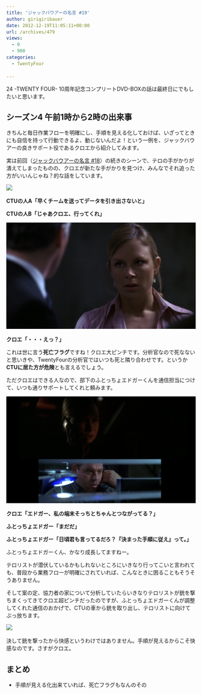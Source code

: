 ```yaml
---
title: 'ジャックバウアーの名言 #19'
author: girigiribauer
date: 2012-12-19T11:05:11+00:00
url: /archives/479
views:
  - 0
  - 900
categories:
  - TwentyFour

---
```

24 -TWENTY FOUR- 10周年記念コンプリートDVD-BOXの話は最終日にでもしたいと思います。

## シーズン4 午前1時から2時の出来事

きちんと毎日作業フローを明確にし、手順を見える化しておけば、いざってときにも自信を持って行動できるよ、動じないんだよ！という一例を、ジャックバウアーの良きサポート役であるクロエから紹介してみます。

実は前回（[ジャックバウアーの名言 #18][1]）の続きのシーンで、テロの手がかりが潰えてしまったものの、クロエが新たな手がかりを見つけ、みんなでそれ追った方がいいんじゃね？的な話をしています。

![][2]

**CTUの人A「早くチームを送ってデータを引き出さないと」**

**CTUの人B「じゃあクロエ、行ってくれ」**

![クロエ「・・・えっ？」][3]

**クロエ「・・・えっ？」**

これは世に言う**死亡フラグ**ですね！クロエ大ピンチです。分析官なので死なないと思いきや、TwentyFourの分析官ではいつも死と隣り合わせです。というか**CTUに居た方が危険**とも言えるでしょう。

ただクロエはできる人なので、部下のふとっちょエドガーくんを通信担当につけて、いつも通りサポートしてくれと頼みます。

![クロエ「エドガー、私の端末そっちとちゃんとつながってる？」][4]

**クロエ「エドガー、私の端末そっちとちゃんとつながってる？」**

**ふとっちょエドガー「まだだ」**

**ふとっちょエドガー「日頃君も言ってるだろ？『決まった手順に従え』って。」**

ふとっちょエドガーくん、かなり成長してますねー。

テロリストが潜伏しているかもしれないところにいきなり行ってこいと言われても、普段から業務フローが明確にされていれば、こんなときに困ることもそうそうありません。

そして案の定、協力者の家について分析していたらいきなりテロリストが銃を撃ちまくってきてクロエ超ピンチだったのですが、ふとっちょエドガーくんが調整してくれた通信のおかげで、CTUの車から銃を取り出し、テロリストに向けてぶっ放ちます。

![][5]

決して銃を撃ったから快感というわけではありません。手順が見えるからこそ快感なのです。さすがクロエ。

## まとめ

  * 手順が見える化出来ていれば、死亡フラグもなんのその

 [1]: /archives/478/
 [2]: /img/2012/12/24advent19-012.png
 [3]: /img/2012/12/24advent19-022.png
 [4]: /img/2012/12/24advent19-032.png
 [5]: /img/2012/12/24advent19-043.png


